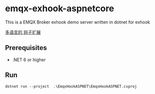 # emqx-exhook-aspnetcore
 
This is a EMQX Broker exhook demo server written in dotnet for exhook

[多语言的 钩子扩展](https://www.emqx.io/docs/zh/v5/advanced/lang-exhook.html)

## Prerequisites

- .NET 6 or higher

## Run 

```
dotnet run --project  .\EmqxHookASPNET\EmqxHookASPNET.csproj
```